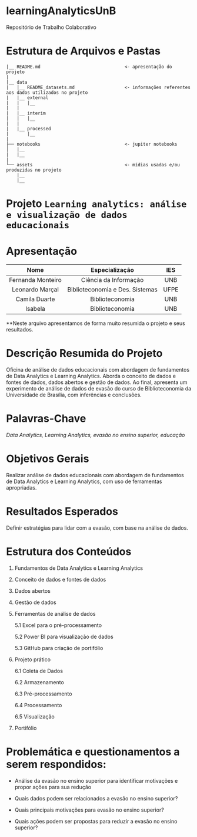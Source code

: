 # learningAnalyticsUnB
Repositório de Trabalho Colaborativo

# Estrutura de Arquivos e Pastas

```
|__ README.md                                <- apresentação do projeto
|
|__ data
|   │__ README_datasets.md                   <- informações referentes aos dados utilizados no projeto
|   |__ external
|   |   |__ 
|   |
|   |__ interim
|   |   |__ 
|   |
|   |__ processed
|       |__ 
|
├── notebooks                                <- jupiter notebooks
│   |__ 
|   |__ 
|
└── assets                                   <- mídias usadas e/ou produzidas no projeto
    |__                          
    |__                    

```

# Projeto `Learning analytics: análise e visualização de dados educacionais`


# Apresentação



| Nome  | Especialização | IES |
| :---: | :-----------: | :---: |
| Fernanda Monteiro| Ciência da Informação | UNB |
| Leonardo Marçal  | Biblioteconomia e Des. Sistemas | UFPE |
| Camila Duarte  | Biblioteconomia | UNB |
| Isabela  | Biblioteconomia | UNB |

**Neste arquivo apresentamos de forma muito resumida o projeto e seus resultados. 

# Descrição Resumida do Projeto 

Oficina de análise de dados educacionais com abordagem de fundamentos de Data Analytics e Learning Analytics. Aborda o conceito de dados e fontes de dados, dados abertos e gestão de dados. Ao final, apresenta um experimento de análise de dados de evasão do curso de Biblioteconomia da Universidade de Brasília, com inferências e conclusões. 

# Palavras-Chave 

*Data Analytics, Learning Analytics, evasão no ensino superior, educação* 

 
# Objetivos Gerais 

Realizar análise de dados educacionais com abordagem de fundamentos de Data Analytics e Learning Analytics, com uso de ferramentas apropriadas. 

 

# Resultados Esperados 

Definir estratégias para lidar com a evasão, com base na análise de dados. 

 

# Estrutura dos Conteúdos

1. Fundamentos de Data Analytics e Learning Analytics 

2. Conceito de dados e fontes de dados 

3. Dados abertos 

4. Gestão de dados 

5. Ferramentas de análise de dados 

   5.1 Excel para o pré-processamento 

   5.2 Power BI para visualização de dados 

   5.3 GitHub para criação de portifólio 

6. Projeto prático 

   6.1 Coleta de Dados

   6.2 Armazenamento 

   6.3 Pré-processamento 

   6.4 Processamento 

   6.5 Visualização 

7. Portifólio 

 

# Problemática e questionamentos a serem respondidos:

* Análise da evasão no ensino superior para identificar motivações e propor ações para sua redução 

* Quais dados podem ser relacionados a evasão no ensino superior? 

* Quais principais motivações para evasão no ensino superior? 

* Quais ações podem ser propostas para reduzir a evasão no ensino superior? 

